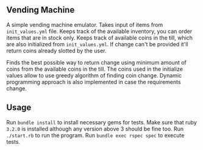 ## Vending Machine

A simple vending machine emulator. Takes input of items from `init_values.yml` file.
Keeps track of the available inventory, you can order items that are in stock only.
Keeps track of available coins in the till, which are also initialized from `init_values.yml`. If change can't be provided it'll return coins already slotted by the user. 

Finds the best possible way to return change using minimum amount of coins from the available coins in the till. The coins used in the initialize values allow to use greedy algorithm of finding coin change. Dynamic programming approach is also implemented in case the requirements change.

## Usage

Run `bundle install` to install necessary gems for tests.
Make sure that ruby `3.2.0` is installed although any version above 3 should be fine too.
Run `./start.rb` to run the program.
Run `bundle exec rspec spec` to execute tests.
